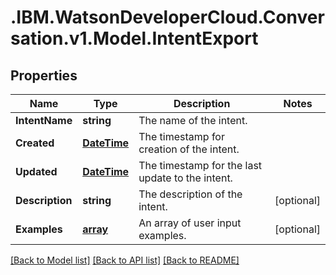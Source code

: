 # .IBM.WatsonDeveloperCloud.Conversation.v1.Model.IntentExport
## Properties

Name | Type | Description | Notes
------------ | ------------- | ------------- | -------------
**IntentName** | **string** | The name of the intent. | 
**Created** | [**DateTime**](DateTime.md) | The timestamp for creation of the intent. | 
**Updated** | [**DateTime**](DateTime.md) | The timestamp for the last update to the intent. | 
**Description** | **string** | The description of the intent. | [optional] 
**Examples** | [**array<Example>**](Example.md) | An array of user input examples. | [optional] 

[[Back to Model list]](../README.md#documentation-for-models) [[Back to API list]](../README.md#documentation-for-api-endpoints) [[Back to README]](../README.md)

